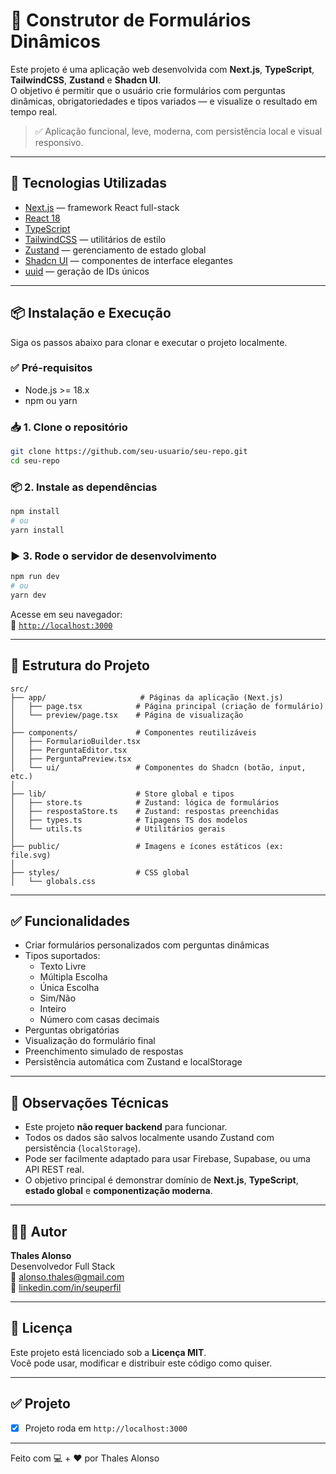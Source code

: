 # 📝 Construtor de Formulários Dinâmicos

Este projeto é uma aplicação web desenvolvida com **Next.js**, **TypeScript**, **TailwindCSS**, **Zustand** e **Shadcn UI**.  
O objetivo é permitir que o usuário crie formulários com perguntas dinâmicas, obrigatoriedades e tipos variados — e visualize o resultado em tempo real.

> ✅ Aplicação funcional, leve, moderna, com persistência local e visual responsivo.

---

## 🚀 Tecnologias Utilizadas

- [Next.js](https://nextjs.org/) — framework React full-stack
- [React 18](https://reactjs.org/)
- [TypeScript](https://www.typescriptlang.org/)
- [TailwindCSS](https://tailwindcss.com/) — utilitários de estilo
- [Zustand](https://github.com/pmndrs/zustand) — gerenciamento de estado global
- [Shadcn UI](https://ui.shadcn.com/) — componentes de interface elegantes
- [uuid](https://www.npmjs.com/package/uuid) — geração de IDs únicos

---

## 📦 Instalação e Execução

Siga os passos abaixo para clonar e executar o projeto localmente.

### ✅ Pré-requisitos

- Node.js >= 18.x
- npm ou yarn

### 📥 1. Clone o repositório

```bash
git clone https://github.com/seu-usuario/seu-repo.git
cd seu-repo
```

### 📦 2. Instale as dependências

```bash
npm install
# ou
yarn install
```

### ▶️ 3. Rode o servidor de desenvolvimento

```bash
npm run dev
# ou
yarn dev
```

Acesse em seu navegador:  
📍 [`http://localhost:3000`](http://localhost:3000)

---

## 📁 Estrutura do Projeto

```
src/
├── app/                     # Páginas da aplicação (Next.js)
│   ├── page.tsx            # Página principal (criação de formulário)
│   └── preview/page.tsx    # Página de visualização
│
├── components/             # Componentes reutilizáveis
│   ├── FormularioBuilder.tsx
│   ├── PerguntaEditor.tsx
│   ├── PerguntaPreview.tsx
│   └── ui/                 # Componentes do Shadcn (botão, input, etc.)
│
├── lib/                    # Store global e tipos
│   ├── store.ts            # Zustand: lógica de formulários
│   ├── respostaStore.ts    # Zustand: respostas preenchidas
│   ├── types.ts            # Tipagens TS dos modelos
│   └── utils.ts            # Utilitários gerais
│
├── public/                 # Imagens e ícones estáticos (ex: file.svg)
│
├── styles/                 # CSS global
│   └── globals.css
```

---

## ✅ Funcionalidades

- Criar formulários personalizados com perguntas dinâmicas
- Tipos suportados:
  - Texto Livre
  - Múltipla Escolha
  - Única Escolha
  - Sim/Não
  - Inteiro
  - Número com casas decimais
- Perguntas obrigatórias
- Visualização do formulário final
- Preenchimento simulado de respostas
- Persistência automática com Zustand e localStorage

---

## 📌 Observações Técnicas

- Este projeto **não requer backend** para funcionar.
- Todos os dados são salvos localmente usando Zustand com persistência (`localStorage`).
- Pode ser facilmente adaptado para usar Firebase, Supabase, ou uma API REST real.
- O objetivo principal é demonstrar domínio de **Next.js**, **TypeScript**, **estado global** e **componentização moderna**.

---

## 👨‍💻 Autor

**Thales Alonso**  
Desenvolvedor Full Stack  
📧 alonso.thales@gmail.com  
🔗 [linkedin.com/in/seuperfil]([https://linkedin.com/in/seuperfil](https://www.linkedin.com/in/thalesalonso/))

---

## 📄 Licença

Este projeto está licenciado sob a **Licença MIT**.  
Você pode usar, modificar e distribuir este código como quiser.

---

## ✅ Projeto

- [x] Projeto roda em `http://localhost:3000`

---

Feito com 💻 + ❤️ por Thales Alonso
